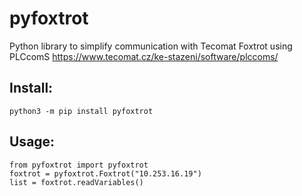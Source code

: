 # pyfoxtrot

Python library to simplify communication with Tecomat Foxtrot using PLCcomS <https://www.tecomat.cz/ke-stazeni/software/plccoms/>

## Install:

```
python3 -m pip install pyfoxtrot
```

## Usage:

```
from pyfoxtrot import pyfoxtrot
foxtrot = pyfoxtrot.Foxtrot("10.253.16.19")
list = foxtrot.readVariables()
```
